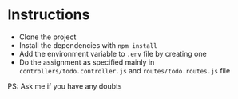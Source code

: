 # Instructions

- Clone the project
- Install the dependencies with `npm install`
- Add the environment variable to `.env` file by creating one
- Do the assignment as specified mainly in `controllers/todo.controller.js` and `routes/todo.routes.js` file

PS: Ask me if you have any doubts
